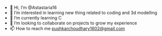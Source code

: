- 👋 Hi, I’m @Astastaria16
- 👀 I’m interested in learning new thing related to coding and 3d modelling
- 🌱 I’m currently learning C
- 💞️ I’m looking to collaborate on projects to grow my experience 
- 📫 How to reach me pushkarchoudhary1602@gmail.com


<!---
Astastaria16/Astastaria16 is a ✨ special ✨ repository because its `README.md` (this file) appears on your GitHub profile.
You can click the Preview link to take a look at your changes.
--->
